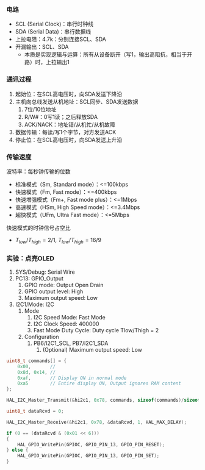 ---
---

### 电路

- SCL (Serial Clock)：串行时钟线
- SDA (Serial Data)：串行数据线
- 上拉电阻：4.7k：分别连接SCL、SDA
- 开漏输出：SCL、SDA
  - 本质是实现逻辑与运算：所有从设备断开（写1，输出高阻抗，相当于开路）时，上拉输出1

### 通讯过程

1. 起始位：在SCL高电压时，向SDA发送下降沿
2. 主机向总线发送从机地址：SCL同步、SDA发送数据
   1. 7位/10位地址
   2. R/W#：0写1读；之后释放SDA
   3. ACK/NACK：地址错/从机忙/从机故障
3. 数据传输：每读/写1个字节，对方发送ACK
4. 停止位：在SCL高电压时，向SDA发送上升沿

### 传输速度

波特率：每秒钟传输的位数

- 标准模式（Sm, Standard mode）：<=100kbps
- 快速模式（Fm, Fast mode）：<=400kbps
- 快速增强模式（Fm+, Fast mode plus）：<=1Mbps
- 高速模式（HSm, High Speed mode）：<=3.4Mbps
- 超快模式（UFm, Ultra Fast mode）：<=5Mbps

快速模式的时钟信号占空比

- $T_{low}/T_{high} = 2/1$, $T_{low}/T_{high} = 16/9$

### 实验：点亮OLED

1. SYS/Debug: Serial Wire
2. PC13: GPIO_Output
   1. GPIO mode: Output Open Drain
   2. GPIO output level: High
   3. Maximum output speed: Low
3. I2C1/Mode: I2C
   1. Mode
      1. I2C Speed Mode: Fast Mode
      2. I2C Clock Speed: 400000
      3. Fast Mode Duty Cycle: Duty cycle Tlow/Thigh = 2
   2. Configuration
      1. PB6/I2C1_SCL, PB7/I2C1_SDA
         1. (Optional) Maximum output speed: Low

```c
uint8_t commands[] = {
    0x00,       //
    0x8d, 0x14, //
    0xaf,       // Display ON in normal mode
    0xa5        // Entire display ON, Output ignores RAM content
};

HAL_I2C_Master_Transmit(&hi2c1, 0x78, commands, sizeof(commands)/sizeof(commands[0]), HAL_MAX_DELAY);

uint8_t dataRcvd = 0;

HAL_I2C_Master_Receive(&hi2c1, 0x78, &dataRcvd, 1, HAL_MAX_DELAY);

if (0 == (dataRcvd & (0x01 << 6)))
{
    HAL_GPIO_WritePin(GPIOC, GPIO_PIN_13, GPIO_PIN_RESET);
} else {
    HAL_GPIO_WritePin(GPIOC, GPIO_PIN_13, GPIO_PIN_SET);
}
```
